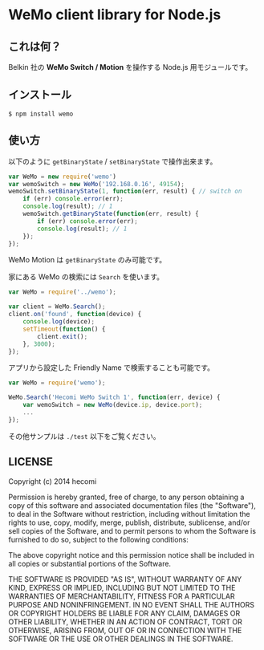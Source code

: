 WeMo client library for Node.js
===============================

これは何？
----------
Belkin 社の **WeMo Switch / Motion** を操作する Node.js 用モジュールです。

インストール
------------
	$ npm install wemo

使い方
------
以下のように `getBinaryState` / `setBinaryState` で操作出来ます。

```javascript
var WeMo = new require('wemo')
var wemoSwitch = new WeMo('192.168.0.16', 49154);
wemoSwitch.setBinaryState(1, function(err, result) { // switch on
	if (err) console.error(err);
	console.log(result); // 1
	wemoSwitch.getBinaryState(function(err, result) {
		if (err) console.error(err);
		console.log(result); // 1
	});
});
```
WeMo Motion は `getBinaryState` のみ可能です。

家にある WeMo の検索には `Search` を使います。

```javascript
var WeMo = require('../wemo');

var client = WeMo.Search();
client.on('found', function(device) {
	console.log(device);
	setTimeout(function() {
		client.exit();
	}, 3000);
});
```

アプリから設定した Friendly Name で検索することも可能です。

```javascript
var WeMo = require('wemo');

WeMo.Search('Hecomi WeMo Switch 1', function(err, device) {
	var wemoSwitch = new WeMo(device.ip, device.port);
	...
});
```

その他サンプルは `./test` 以下をご覧ください。

LICENSE
-------
Copyright (c) 2014 hecomi

Permission is hereby granted, free of charge, to any person obtaining a copy
of this software and associated documentation files (the "Software"), to deal
in the Software without restriction, including without limitation the rights
to use, copy, modify, merge, publish, distribute, sublicense, and/or sell
copies of the Software, and to permit persons to whom the Software is
furnished to do so, subject to the following conditions:

The above copyright notice and this permission notice shall be included in all
copies or substantial portions of the Software.

THE SOFTWARE IS PROVIDED "AS IS", WITHOUT WARRANTY OF ANY KIND, EXPRESS OR
IMPLIED, INCLUDING BUT NOT LIMITED TO THE WARRANTIES OF MERCHANTABILITY,
FITNESS FOR A PARTICULAR PURPOSE AND NONINFRINGEMENT. IN NO EVENT SHALL THE
AUTHORS OR COPYRIGHT HOLDERS BE LIABLE FOR ANY CLAIM, DAMAGES OR OTHER
LIABILITY, WHETHER IN AN ACTION OF CONTRACT, TORT OR OTHERWISE, ARISING FROM,
OUT OF OR IN CONNECTION WITH THE SOFTWARE OR THE USE OR OTHER DEALINGS IN THE
SOFTWARE.
